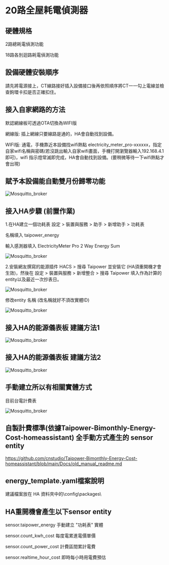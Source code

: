 # 20路全屋耗電偵測器

## 硬體規格

2路總耗電偵測功能

18路各別迴路耗電偵測功能

## 設備硬體安裝順序

請先將電源接上，CT線路接好插入設備接口後再依照順序將CT一一勾上電線並檢查鉤環卡扣是否正確扣住。

## 接入自家網路的方法

默認網線板可透過OTA切換為WIFI版

網線版: 插上網線只要線路是通的，HA會自動找到設備。

WIFI版: 通電，手機靠近本設備找wifi熱點 electricity_meter_pro-xxxxxx，指定自家wifi名稱與密碼(若沒跳出輸入自家wifi畫面，手機打開瀏覽器輸入192.168.4.1即可)，wifi 指示燈常滅即完成，HA會自動找到設備。(要稍微等待一下wifi熱點才會出現)

## 賦予本設備能自動雙月份歸零功能

![Mosquitto_broker](/electricity_meter_pro_20way/image/155055.png)

## 接入HA步驟 (前置作業)

1.在HA建立一個功耗表  設定 >  裝置與服務  >  助手  >  新增助手  >  功耗表

名稱填入 taipower_energy

輸入感測器填入 ElectricityMeter Pro 2 Way Energy Sum

![Mosquitto_broker](/electricity_meter_pro_20way/image/151837.png)


2.安裝網友撰寫的能源插件 HACS > 搜尋 Taipower 並安裝它 (HA須重開機才會生效)，然後在 設定 > 裝置與服務 > 新增整合 > 搜尋 Taipower 填入作為計算的entity以及最近一次抄表日。

![Mosquitto_broker](/electricity_meter_pro_20way/image/152326.png)


修改entity 名稱 (改名稱就好不須改實體ID)

![Mosquitto_broker](/electricity_meter_pro_20way/image/153126.png)

## 接入HA的能源儀表板 建議方法1

![Mosquitto_broker](/electricity_meter_pro_20way/image/154712.png)

## 接入HA的能源儀表板 建議方法2

![Mosquitto_broker](/electricity_meter_pro_20way/image/160737.png)


## 手動建立所以有相關實體方式

目前台電計費表

![Mosquitto_broker](/electricity_meter_pro_20way/image/104933.png)


## 自製計費標準(依據Taipower-Bimonthly-Energy-Cost-homeassistant) 全手動方式產生的 sensor entity

https://github.com/cnstudio/Taipower-Bimonthly-Energy-Cost-homeassistant/blob/main/Docs/old_manual_readme.md

## energy_template.yaml檔案說明

建議檔案放在 HA 資料夾中的\config\packages\

## HA重開機會產生以下sensor entity

sensor.taipower_energy  手動建立 "功耗表" 實體

sensor.count_kwh_cost  每度電累進電價單價

sensor.count_power_cost 計費區間累計電費

sensor.realtime_hour_cost 即時每小時用電費預估
